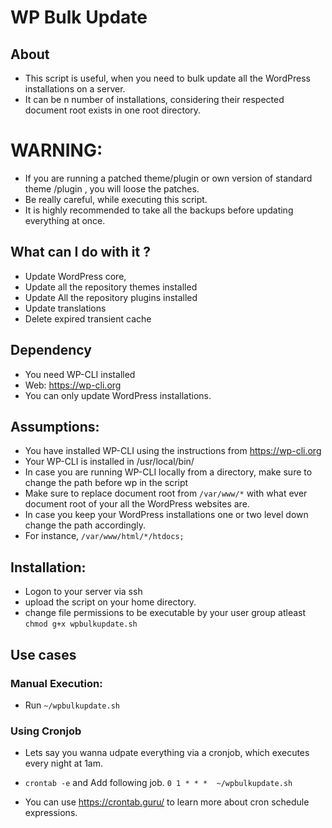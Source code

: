 # WP Bulk Update

## About

*  This script is useful, when you need to bulk update all the WordPress installations on a server.
*  It can be n number of installations, considering their respected document root exists in one root directory.

# WARNING:

* If you are running a patched theme/plugin or own version of standard theme /plugin , you will loose the patches.
* Be really careful, while executing this script.
* It is highly recommended to take all the backups before updating everything at once.

## What can I do with it ?

* Update WordPress core,
* Update all the repository themes installed
* Update All the repository plugins installed
* Update translations
* Delete expired transient cache

## Dependency
* You need WP-CLI installed
* Web: https://wp-cli.org
* You can only update WordPress installations.

## Assumptions:
* You have installed WP-CLI using the instructions from https://wp-cli.org
* Your WP-CLI is installed in /usr/local/bin/
* In case you are running WP-CLI locally from a directory, make sure to change the path before wp in the script
* Make sure to replace document root from `/var/www/*` with what ever document root of your all the WordPress websites are.
* In case you keep your WordPress installations one or two level down change the path accordingly.
* For instance, `/var/www/html/*/htdocs;`

## Installation:
* Logon to your server via ssh
* upload the script on your home directory.
* change file permissions to be executable by your user group atleast `chmod g+x wpbulkupdate.sh`

## Use cases

###  Manual Execution:

* Run `~/wpbulkupdate.sh`

### Using Cronjob

* Lets say you wanna udpate everything via a cronjob, which executes every night at 1am.
* `crontab -e` and Add following job.
`0 1 * * *  ~/wpbulkupdate.sh`

* You can use https://crontab.guru/ to learn more about cron schedule expressions.

